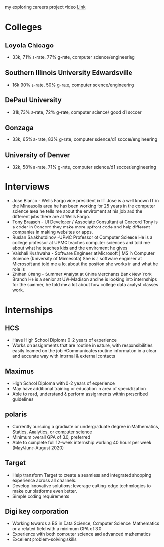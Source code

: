 my exploring careers project video
[Link](https://www.youtube.com/watch?v=dfuDW7CPNWM)
# Colleges
## Loyola Chicago
* 33k, 71% a-rate, 77% g-rate, computer science/engineering
## Southern Illinois University Edwardsville
*  16k 90% a-rate, 50% g-rate, computer science/engineering
## DePaul University
*  31k,73% a-rate, 72% g-rate, computer science/ good d1 soccer
## Gonzaga
*  33k, 65% a-rate, 83% g-rate, computer science/d1 soccer/engineering
## University of Denver
*  32k, 58% a-rate, 71% g-rate,  computer science/d1 soccer/engineering
# Interviews
- Jose Blanco - Wells Fargo vice president in IT
Jose is a well known IT in the Mineapolis area he has been working for 25 years in the computer science area he tells me about the enviroment at his job and the different jobs there are at Wells Fargo.
- Tony Braasch - UI Developer / Associate Consultant at Concord
Tony is a coder in Concord they make more upfront code and help different companies in making websites or apps.
- Ruslan Salakhutdinov -UPMC Professor of Computer Science
He is a college professor at UPMC teaches computer sciences and told me about what he teaches kids and the enviroment he gives
- Vaishali Kushwaha - Software Engineer at Microsoft | MS in Computer Science (University of Minnesota)
She is a software engineer at Microsoft and told me a lot about the position she works in and what he role is
- Zhihan Chang - Summer Analyst at China Merchants Bank New York Branch
He is a senior at UW-Madison and he is looking into internships for the summer, he told me a lot
about how college data analyst classes work.
# Internships
## HCS
* Have High School Diploma 0-2 years of experience
* Works on assignments that are routine in nature, with responsibilities easily learned on the job
*Communicates routine information in a clear and accurate way with internal & external contacts

## Maximus
* High School Diploma with 0-2 years of experience
* May have additional training or education in area of specialization
* Able to read, understand & perform assignments within prescribed guidelines


## polaris
* Currently pursuing a graduate or undergraduate degree in Mathematics, Statics, Analytics, or computer science
*  Minimum overall GPA of 3.0, preferred
* Able to complete full 12-week internship working 40 hours per week (May/June-August 2020)


## Target
* Help transform Target to create a seamless and integrated shopping experience across all channels.
* Develop innovative solutions; leverage cutting-edge technologies to make our platforms even better.
* Simple coding requirements

## Digi key corporation
* Working towards a BS in Data Science, Computer Science, Mathematics or a related field with a minimum GPA of 3.0
* Experience with both computer science and advanced mathematics
* Excellent problem-solving skills

